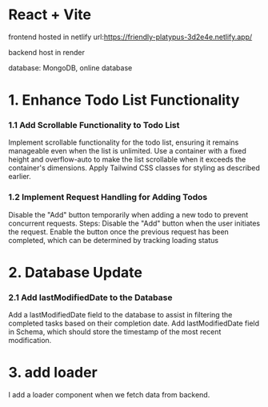 # React + Vite

frontend hosted in netlify
url:https://friendly-platypus-3d2e4e.netlify.app/

backend host in render

database: MongoDB, online database

# 1. Enhance Todo List Functionality

### 1.1 Add Scrollable Functionality to Todo List

Implement scrollable functionality for the todo list, ensuring it remains manageable even when the list is unlimited.
Use a container with a fixed height and overflow-auto to make the list scrollable when it exceeds the container's dimensions.
Apply Tailwind CSS classes for styling as described earlier.

### 1.2 Implement Request Handling for Adding Todos

Disable the "Add" button temporarily when adding a new todo to prevent concurrent requests.
Steps:
Disable the "Add" button when the user initiates the request.
Enable the button once the previous request has been completed, which can be determined by tracking loading status

# 2. Database Update

### 2.1 Add lastModifiedDate to the Database

Add a lastModifiedDate field to the database to assist in filtering the completed tasks based on their completion date. Add lastModifiedDate field in Schema, which should store the timestamp of the most recent modification.

# 3. add loader

I add a loader component when we fetch data from backend.
